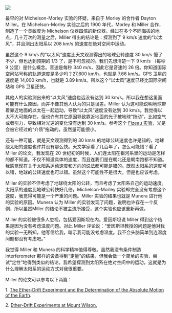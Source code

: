 
![](https://substackcdn.com/image/fetch/w_1456,c_limit,f_auto,q_auto:good,fl_progressive:steep/https%3A%2F%2Fbucketeer-e05bbc84-baa3-437e-9518-adb32be77984.s3.amazonaws.com%2Fpublic%2Fimages%2F1c48edf7-1545-4e45-a880-886ce8cd1a8a_586x691.jpeg)


最早的对 Michelson-Morley 实验的怀疑，来自于 Morley 的合作者 Dayton Miller。在 Michelson-Morley 实验之后的 1900 年代，Morley 和 Miller 合作，制造了一个灵敏度为 Michelson 仪器四倍的新仪器。经过在多个不同海拔的地点，几十万次的测量之后，Miller 得出的结论是：探测到了 9 km/s 速度的“以太风”，并且测出太阳系以 208 km/s 的速度在绝对空间中运动。

虽然这个 9 km/s 的“以太风”速度比天文观测得出的地球公转速度 30 km/s 慢了不少，但也达到预期的 1/3 了，是不可忽视的。我们先想清楚一下 9 km/s （每秒 9 公里）是什么概念。音速是每秒 340 m/s，因此它是音速的 26 倍。你知道国际空间站号称的轨道速度是多少吗？27,600 km/h，也就是 7.66 km/s。GPS 卫星的速度是 14,000 km/h，也就是 3.89 km/s。所以这个“以太风”速度已经比国际空间站和 GPS 卫星还快。

<span>其他人的实验测出来的“以太风”速度也远没有达到 30 km/s，所以我在想这里面可能有什么原因，而并不像其他人认为的只是误差。Miller 认为这可能说明地球带着靠近地面的以太在一起运动，导致“以太风”速度没有达到 30 km/s。我觉得以太不大可能存在，但也许有其它原因导致靠近地面的光子被地球“拖动”，比如空气或者引力，导致相对光速的变化没有达到 30 km/s。参考这个</span> [Fizeau 实验](https://en.wikipedia.org/wiki/Fizeau_experiment)<span>，光是会被它经过的“介质”拖动的，虽然量可能很小。</span>

还有一种可能，就是天文观测得到的 30 km/s 的地球公转速度也许是错的，地球绕太阳的速度也许并没有那么快。天文学家看了几百年了，怎么可能错？看了 Miller 的论文，我发现在 20 世纪初的时候，人们连太阳在银河系里的运动是怎样的都不知道。不仅不知道具体的速度，而且连我们是在朝北还是朝南跑都不知道。我感觉现在关于太阳系运动速度和方向的说法都可能是错的。既然太阳系的速度可以错，地球的公转速度也可以错。虽然这个可能性不是很大，但是也应该考虑。

Miller 的实验不但考虑了地球绕太阳的公转，而且考虑了太阳系自己的运动速度。太阳系的速度比地球公转快好几倍，Michelson-Morley 实验却完全没有考虑这个速度，我觉得可能是一个严重的问题。Miller 实验的结果也就是 Munera 进行他的实验的原因。Munera 认为 Miller 的实验发现了问题，说明也许存在一个反例，所以虽然Miller 的结论不被主流所接受，这个实验也应该重新再做。

Miller 的实验被很多人忽视，包括爱因斯坦在内。爱因斯坦说 Miller 得到这个结果是因为没有考虑温度问题。对此 Miller 评论说：“爱因斯坦教授的问题是他对我的实验一无所知，他写信给我，暗示我可能没考虑温度。我不会头脑简单到连温度问题都没有考虑吧。”

我觉得 Miller 和 Munera 的科学精神值得尊敬。虽然我没有条件制造 interferometer 那样的设备得到“定量”的结果，但我会做一个简单的实验，尝试“定性”地得到类似的结论。我希望探测到太阳系在绝对空间中的运动，这就是为什么理解太阳系的运动方式对我很重要。

Miller 的论文可以参考以下两篇：

<span>1\.</span> [The Ether-Drift Experiment and the Determination of the Absolute Motion of the Earth](https://www.nature.com/articles/133162a0.pdf)<span>.</span>

<span>2\.</span> [Ether-Drift Experiments at Mount Wilson.](https://www.semanticscholar.org/paper/Ether-Drift-Experiments-at-Mount-Wilson-Miller/b17a22ae32431b7f9f2af15387c8428a67cae4de)<span></span>
